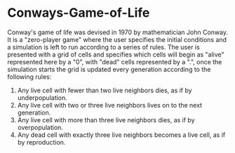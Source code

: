 # Conways-Game-of-Life
Conway's game of life was devised in 1970 by mathematician John Conway. It is a "zero-player game" where the user specifies the initial 
conditions and a simulation is left to run according to a series of rules. The user is presented with a grid of cells and specifies which
cells will begin as "alive" represented here by a "0", with "dead" cells represented by a ".", once the simulation starts the grid is 
updated every generation according to the following rules:

1. Any live cell with fewer than two live neighbors dies, as if by underpopulation.
2. Any live cell with two or three live neighbors lives on to the next generation.
3. Any live cell with more than three live neighbors dies, as if by overpopulation.
4. Any dead cell with exactly three live neighbors becomes a live cell, as if by reproduction.
